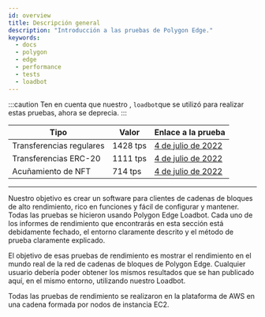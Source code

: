 ```yaml
---
id: overview
title: Descripción general
description: "Introducción a las pruebas de Polygon Edge."
keywords:
  - docs
  - polygon
  - edge
  - performance
  - tests
  - loadbot
---
```

:::caution
Ten en cuenta que nuestro , `loadbot`que se utilizó para realizar estas pruebas, ahora se deprecia.
:::

| Tipo | Valor | Enlace a la prueba |
| ---- | ----- | ------------ |
| Transferencias regulares | 1428 tps | [4 de julio de 2022](test-history/test-2022-07-04.md#results-of-eoa-to-eoa-transfers) |
| Transferencias ERC-20 | 1111 tps | [4 de julio de 2022](test-history/test-2022-07-04.md#results-of-erc20-token-transfers) |
| Acuñamiento de NFT | 714 tps | [4 de julio de 2022](test-history/test-2022-07-04.md#results-of-erc721-token-minting) |

---

Nuestro objetivo es crear un software para clientes de cadenas de bloques de alto rendimiento, rico en funciones y fácil de configurar y mantener.
Todas las pruebas se hicieron usando Polygon Edge Loadbot.
Cada uno de los informes de rendimiento que encontrarás en esta sección está debidamente fechado, el entorno claramente descrito y el método de prueba claramente explicado.

El objetivo de esas pruebas de rendimiento es mostrar el rendimiento en el mundo real de la red de cadenas de bloques de Polygon Edge.
Cualquier usuario debería poder obtener los mismos resultados que se han publicado aquí, en el mismo entorno, utilizando nuestro Loadbot.

Todas las pruebas de rendimiento se realizaron en la plataforma de AWS en una cadena formada por nodos de instancia EC2.